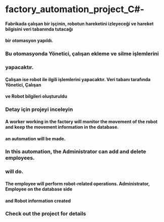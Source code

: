 # factory_automation_project_C#-
#### Fabrikada çalışan bir işçinin, robotun hareketini izleyeceği ve hareket bilgisini veri tabanında tutacağı
#### bir otomasyon yapıldı. 
### Bu otomasyonda Yönetici, çalışan ekleme ve silme işlemlerini
### yapacaktır.
#### Çalışan ise robot ile ilgili işlemlerini yapacaktır. Veri tabanı tarafında Yönetici, Çalışan
#### ve Robot bilgileri oluşturuldu
### Detay için projeyi inceleyin

#### A worker working in the factory will monitor the movement of the robot and keep the movement information in the database.
#### an automation will be made.
### In this automation, the Administrator can add and delete employees.
### will do.
#### The employee will perform robot-related operations. Administrator, Employee on the database side
#### and Robot information created
### Check out the project for details
